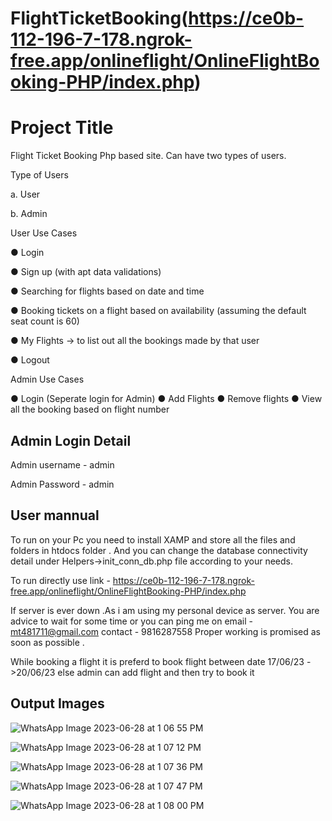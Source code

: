 # FlightTicketBooking(https://ce0b-112-196-7-178.ngrok-free.app/onlineflight/OnlineFlightBooking-PHP/index.php)
# Project Title
Flight Ticket Booking
Php based site. Can have two types of users.

Type of Users

a.	User

b.	Admin



User Use Cases

●	Login

●	Sign up (with apt data validations)

●	Searching for flights based on date and time

●	Booking tickets on a flight based on availability (assuming the default seat count is 60)

●	My Flights -> to list out all the bookings made by that user

●	Logout
		
  
  
  Admin Use Cases
  
●	Login (Seperate login for Admin)
●	Add Flights
●	Remove flights
●	View all the booking based on flight number 




## Admin Login Detail

Admin username - admin

Admin Password - admin

## User mannual

To run on your Pc you need to install XAMP and store all the files and folders in htdocs folder . And you can change the database connectivity detail under Helpers->init_conn_db.php file according to your needs.


To run directly use link - https://ce0b-112-196-7-178.ngrok-free.app/onlineflight/OnlineFlightBooking-PHP/index.php

If server is ever down .As i am using my personal device as server.
You are advice to wait for some time or you can ping me on 
email - mt481711@gmail.com
contact - 9816287558
Proper working is promised as soon as possible .


While booking a flight it is preferd to book flight between date 17/06/23 ->20/06/23
else admin can add flight and then try to book it 

## Output Images
![WhatsApp Image 2023-06-28 at 1 06 55 PM](https://github.com/mt481711/FlightTicketBooking/assets/85572861/6f04b9c0-f59b-40b0-a1a3-712cdff7a3b7)


![WhatsApp Image 2023-06-28 at 1 07 12 PM](https://github.com/mt481711/FlightTicketBooking/assets/85572861/3b36ab49-8c69-414d-a4a1-1ed3d441c904)


![WhatsApp Image 2023-06-28 at 1 07 36 PM](https://github.com/mt481711/FlightTicketBooking/assets/85572861/3c3f76e2-30b9-4473-8222-299ad797e3c1)


![WhatsApp Image 2023-06-28 at 1 07 47 PM](https://github.com/mt481711/FlightTicketBooking/assets/85572861/a7911894-1534-4f70-b7ff-adc3b964dba9)


![WhatsApp Image 2023-06-28 at 1 08 00 PM](https://github.com/mt481711/FlightTicketBooking/assets/85572861/1386cbf6-15a8-4470-b8f8-4f2aa121774e)

